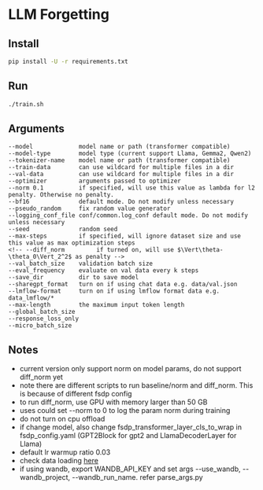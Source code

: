 # LLM Forgetting

## Install
```bash
pip install -U -r requirements.txt
```

## Run
```bash
./train.sh
```

## Arguments
```
--model             model name or path (transformer compatible)
--model-type        model type (current support Llama, Gemma2, Qwen2)
--tokenizer-name    model name or path (transformer compatible)
--train-data        can use wildcard for multiple files in a dir
--val-data          can use wildcard for multiple files in a dir
--optimizer         arguments passed to optimizer
--norm 0.1          if specified, will use this value as lambda for l2 penalty. Otherwise no penalty.
--bf16              default mode. Do not modify unless necessary
--pseudo_random     fix random value generator
--logging_conf_file conf/common.log_conf default mode. Do not modify unless necessary
--seed              random seed
--max-steps         if specified, will ignore dataset size and use this value as max optimization steps
<!-- --diff_norm         if turned on, will use $\Vert\theta-\theta_0\Vert_2^2$ as penalty -->
--val_batch_size    validation batch size
--eval_frequency    evaluate on val data every k steps
--save_dir          dir to save model
--sharegpt_format   turn on if using chat data e.g. data/val.json
--lmflow-format     turn on if using lmflow format data e.g. data_lmflow/*
--max-length        the maximum input token length
--global_batch_size
--response_loss_only 
--micro_batch_size 
```

## Notes
- current version only support norm on model params, do not support diff_norm yet
- note there are different scripts to run baseline/norm and diff_norm. This is because of different fsdp config
- to run diff_norm, use GPU with memory larger than 50 GB
- uses could set --norm to 0 to log the param norm during training
- do not turn on cpu offload
- if change model, also change fsdp_transformer_layer_cls_to_wrap in fsdp_config.yaml (GPT2Block for gpt2 and LlamaDecoderLayer for Llama)
- default lr warmup ratio 0.03
- check data loading [here](python/data.py#L216)
- if using wandb, export WANDB_API_KEY and set args --use_wandb, --wandb_project, --wandb_run_name. refer parse_args.py